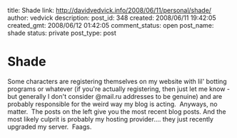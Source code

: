 title: Shade
link: http://davidvedvick.info/2008/06/11/personal/shade/
author: vedvick
description: 
post_id: 348
created: 2008/06/11 19:42:05
created_gmt: 2008/06/12 01:42:05
comment_status: open
post_name: shade
status: private
post_type: post

# Shade

Some characters are registering themselves on my website with lil' botting programs or whatever (if you're actually registering, then just let me know - but generally I don't consider @mail.ru addresses to be genuine) and are probably responsible for the weird way my blog is acting.  Anyways, no matter.  The posts on the left give you the most recent blog posts. And the most likely culprit is probably my hosting provider.... they just recently upgraded my server.  Faags.